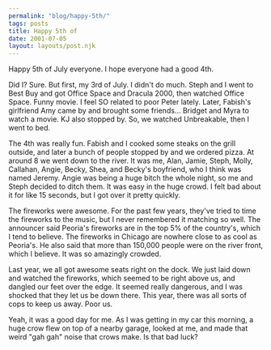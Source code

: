 ```yaml
---
permalink: "blog/happy-5th/"
tags: posts
title: Happy 5th of
date: 2001-07-05
layout: layouts/post.njk
---
```


Happy 5th of July everyone. I hope everyone had a good 4th.

Did I? Sure. But first, my 3rd of July. I didn't do much. Steph and I went to Best Buy and got Office Space and Dracula 2000, then watched Office Space. Funny movie. I feel SO related to poor Peter lately. Later, Fabish's girlfriend Amy came by and brought some friends... Bridget and Myra to watch a movie. KJ also stopped by. So, we watched Unbreakable, then I went to bed. 

The 4th was really fun. Fabish and I cooked some steaks on the grill outside, and later a bunch of people stopped by and we ordered pizza. At around 8 we went down to the river. It was me, Alan, Jamie, Steph, Molly, Callahan, Angie, Becky, Shea, and Becky's boyfriend, who I think was named Jeremy. Angie was being a huge bitch the whole night, so me and Steph decided to ditch them. It was easy in the huge crowd. I felt bad about it for like 15 seconds, but I got over it pretty quickly. 

The fireworks were awesome. For the past few years, they've tried to time the fireworks to the music, but I never remembered it matching so well. The announcer said Peoria's fireworks are in the top 5% of the country's, which I tend to believe. The fireworks in Chicago are nowhere close to as cool as Peoria's. He also said that more than 150,000 people were on the river front, which I believe. It was so amazingly crowded.

Last year, we all got awesome seats right on the dock. We just laid down and watched the fireworks, which seemed to be right above us, and dangled our feet over the edge. It seemed really dangerous, and I was shocked that they let us be down there. This year, there was all sorts of cops to keep us away. Poor us.

Yeah, it was a good day for me. As I was getting in my car this morning, a huge crow flew on top of a nearby garage, looked at me, and made that weird "gah gah" noise that crows make. Is that bad luck?